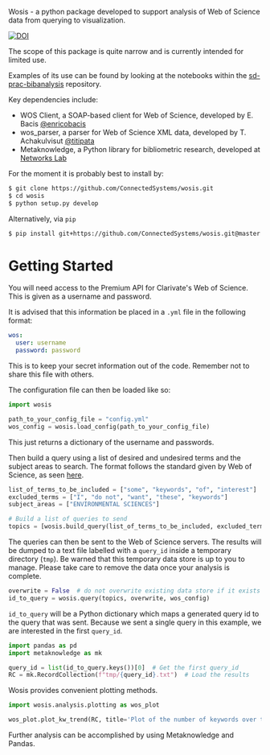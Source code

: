 Wosis - a python package developed to support analysis of Web of Science data from querying to visualization.

[![DOI](https://zenodo.org/badge/155658135.svg)](https://zenodo.org/badge/latestdoi/155658135)

The scope of this package is quite narrow and is currently intended for limited use.

Examples of its use can be found by looking at the notebooks within the
[sd-prac-bibanalysis](https://github.com/ConnectedSystems/sd-prac-bibanalysis) repository.

Key dependencies include:

* WOS Client, a SOAP-based client for Web of Science, developed by E. Bacis [@enricobacis](https://github.com/enricobacis)
* wos_parser, a parser for Web of Science XML data, developed by T. Achakulvisut [@titipata](https://github.com/titipata)
* Metaknowledge, a Python library for bibliometric research, developed at [Networks Lab](https://github.com/networks-lab/metaknowledge)

For the moment it is probably best to install by:

```bash
$ git clone https://github.com/ConnectedSystems/wosis.git
$ cd wosis
$ python setup.py develop
```

Alternatively, via `pip`

```bash
$ pip install git+https://github.com/ConnectedSystems/wosis.git@master
```

# Getting Started

You will need access to the Premium API for Clarivate's Web of Science. This is given as a username and password.

It is advised that this information be placed in a `.yml` file in the following format:

```yaml
wos:
  user: username
  password: password
```

This is to keep your secret information out of the code. Remember not to share this file with others.

The configuration file can then be loaded like so:

```python
import wosis

path_to_your_config_file = "config.yml"
wos_config = wosis.load_config(path_to_your_config_file)
```

This just returns a dictionary of the username and passwords.

Then build a query using a list of desired and undesired terms and the subject areas to search. The format follows the standard given by Web of Science, as seen [here](https://images.webofknowledge.com/images/help/WOS/hs_wildcards.html).

```python
list_of_terms_to_be_included = ["some", "keywords", "of", "interest"]
excluded_terms = ["I", "do not", "want", "these", "keywords"]
subject_areas = ["ENVIRONMENTAL SCIENCES"]

# Build a list of queries to send
topics = [wosis.build_query(list_of_terms_to_be_included, excluded_terms, subject_areas), ]
```

The queries can then be sent to the Web of Science servers. The results will be dumped to a text file labelled with a `query_id` inside a temporary directory (`tmp`). Be warned that this temporary data store is up to you to manage. Please take care to remove the data once your analysis is complete.

```python
overwrite = False  # do not overwrite existing data store if it exists
id_to_query = wosis.query(topics, overwrite, wos_config)
```

`id_to_query` will be a Python dictionary which maps a generated query id to the query that was sent. Because we sent a single query in this example, we are interested in the first `query_id`.

```python
import pandas as pd
import metaknowledge as mk

query_id = list(id_to_query.keys())[0]  # Get the first query_id
RC = mk.RecordCollection(f"tmp/{query_id}.txt")  # Load the results
```

Wosis provides convenient plotting methods.

```python
import wosis.analysis.plotting as wos_plot

wos_plot.plot_kw_trend(RC, title='Plot of the number of keywords over time', save_plot_fn='figs/num_kw_per_pub.png')
```

Further analysis can be accomplished by using Metaknowledge and Pandas.
